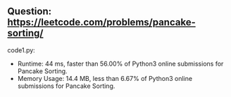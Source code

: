 ## Question: https://leetcode.com/problems/pancake-sorting/

code1.py:
* Runtime: 44 ms, faster than 56.00% of Python3 online submissions for Pancake Sorting.
* Memory Usage: 14.4 MB, less than 6.67% of Python3 online submissions for Pancake Sorting.